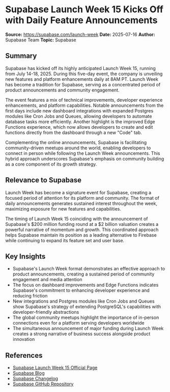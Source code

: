 # Supabase Launch Week 15 Kicks Off with Daily Feature Announcements

**Source:** https://supabase.com/launch-week
**Date:** 2025-07-16
**Author:** Supabase Team
**Topic:** Supabase

## Summary

Supabase has kicked off its highly anticipated Launch Week 15, running from July 14-18, 2025. During this five-day event, the company is unveiling new features and platform enhancements daily at 8AM PT. Launch Week has become a tradition for Supabase, serving as a concentrated period of product announcements and community engagement.

The event features a mix of technical improvements, developer experience enhancements, and platform capabilities. Notable announcements from the first days include new dashboard integrations with expanded Postgres modules like Cron Jobs and Queues, allowing developers to automate database tasks more efficiently. Another highlight is the improved Edge Functions experience, which now allows developers to create and edit functions directly from the dashboard through a new "Code" tab.

Complementing the online announcements, Supabase is facilitating community-driven meetups around the world, enabling developers to connect in person while following the Launch Week announcements. This hybrid approach underscores Supabase's emphasis on community building as a core component of its growth strategy.

## Relevance to Supabase

Launch Week has become a signature event for Supabase, creating a focused period of attention for its platform and community. The format of daily announcements generates sustained interest throughout the week, maximizing exposure for new features and capabilities.

The timing of Launch Week 15 coinciding with the announcement of Supabase's $200 million funding round at a $2 billion valuation creates a powerful narrative of momentum and growth. This coordinated approach helps Supabase maintain its position as a leading alternative to Firebase while continuing to expand its feature set and user base.

## Key Insights

- Supabase's Launch Week format demonstrates an effective approach to product announcements, creating a sustained period of community engagement and media attention
- The focus on dashboard improvements and Edge Functions indicates Supabase's commitment to enhancing developer experience and reducing friction
- New integrations and Postgres modules like Cron Jobs and Queues show Supabase's strategy of extending PostgreSQL's capabilities with developer-friendly abstractions
- The global community meetups highlight the importance of in-person connections even for a platform serving developers worldwide
- The simultaneous announcement of major funding during Launch Week creates a strong narrative of business success alongside product innovation

## References

- [Supabase Launch Week 15 Official Page](https://supabase.com/launch-week)
- [Supabase Blog](https://supabase.com/blog)
- [Supabase Changelog](https://supabase.com/changelog)
- [Supabase GitHub Repository](https://github.com/supabase/supabase)